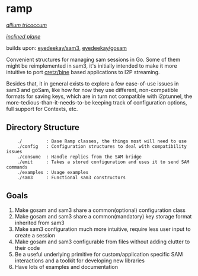 ramp
====

*[allium tricoccum](https://en.wikipedia.org/wiki/Allium_tricoccum)*

*[inclined plane](https://en.wikipedia.org/wiki/Inclined_plane)*

builds upon: [eyedeekay/sam3](https://github.com/eyedeekay/sam3), [eyedeekay/gosam](https://github.com/eyedeekay/gosam)

Convenient structures for managing sam sessions in Go. Some of them might be
reimplemented in sam3, it's initially intended to make it more intuitive to port
[cretz/bine](https://github.com/cretz/bine) based applications to I2P streaming.

Besides that, it in general exists to explore a few ease-of-use issues in sam3
and goSam, like how for now they use different, non-compatible formats for
saving keys, which are in turn not compatible with i2ptunnel, the
more-tedious-than-it-needs-to-be keeping track of configuration options, full
support for Contexts, etc.

Directory Structure
-------------------

        ./         : Base Ramp classes, the things most will need to use
        ./config   : Configuration structures to deal with compatibility issues
        ./consume  : Handle replies from the SAM bridge
        ./emit     : Takes a stored configuration and uses it to send SAM commands
        ./examples : Usage examples
        ./sam3     : Functional sam3 constructors

Goals
-----

  1. Make gosam and sam3 share a common(optional) configuration class
  2. Make gosam and sam3 share a common(mandatory) key storage format inherited
    from sam3
  3. Make sam3 configuration much more intuitive, require less user input to
    create a session
  4. Make gosam and sam3 configurable from files without adding clutter to their
    code
  5. Be a useful underlying primitive for custom/application specific SAM
    interactions and a toolkit for developing new libraries
  6. Have lots of examples and documentation
